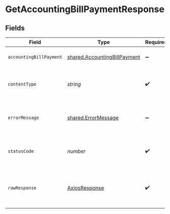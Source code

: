 # GetAccountingBillPaymentResponse


## Fields

| Field                                                                                            | Type                                                                                             | Required                                                                                         | Description                                                                                      | Example                                                                                          |
| ------------------------------------------------------------------------------------------------ | ------------------------------------------------------------------------------------------------ | ------------------------------------------------------------------------------------------------ | ------------------------------------------------------------------------------------------------ | ------------------------------------------------------------------------------------------------ |
| `accountingBillPayment`                                                                          | [shared.AccountingBillPayment](../../../sdk/models/shared/accountingbillpayment.md)              | :heavy_minus_sign:                                                                               | Success                                                                                          | {"totalAmount":1000,"lines":[{"amount":1000,"links":[{"type":"Bill","id":"x","amount":-1000}]}]} |
| `contentType`                                                                                    | *string*                                                                                         | :heavy_check_mark:                                                                               | HTTP response content type for this operation                                                    |                                                                                                  |
| `errorMessage`                                                                                   | [shared.ErrorMessage](../../../sdk/models/shared/errormessage.md)                                | :heavy_minus_sign:                                                                               | Your API request was not properly authorized.                                                    |                                                                                                  |
| `statusCode`                                                                                     | *number*                                                                                         | :heavy_check_mark:                                                                               | HTTP response status code for this operation                                                     |                                                                                                  |
| `rawResponse`                                                                                    | [AxiosResponse](https://axios-http.com/docs/res_schema)                                          | :heavy_check_mark:                                                                               | Raw HTTP response; suitable for custom response parsing                                          |                                                                                                  |
